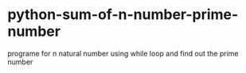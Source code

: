 # python-sum-of-n-number-prime-number
programe for n natural number using while loop and find out the prime number
